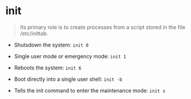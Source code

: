 # init

> Its primary role is to create processes from a script stored in the file /etc/inittab.

- Shutsdown the system:
`init 0`

- Single user mode or emergency mode:
`init 1`

- Reboots the system:
`init 6`

- Boot directly into a single user shell:
`init -b`

- Tells the init command to enter the maintenance mode:
`init s`
